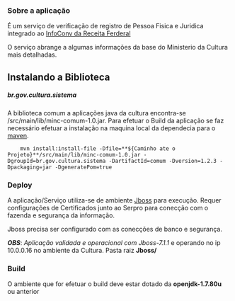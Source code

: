 ### Sobre a aplicação

É um serviço de verificação de registro de Pessoa Fisica e Juridica integrado ao [InfoConv da Receita Ferderal](https://github.com/infoconv)

O serviço abrange a algumas informações da base do Ministerio da Cultura mais detalhadas.

## Instalando a Biblioteca 
##### **br.gov.cultura.sistema**

A biblioteca comum a aplicações java da cultura encontra-se /src/main/lib/minc-comum-1.0.jar. 
Para efetuar o Build da aplicação se faz necessário efetuar a instalação na maquina local da dependecia para o [maven](https://maven.apache.org/).
        
        mvn install:install-file -Dfile=**${Caminho ate o Projeto}**/src/main/lib/minc-comum-1.0.jar -DgroupId=br.gov.cultura.sistema -DartifactId=comum -Dversion=1.2.3 -Dpackaging=jar -DgeneratePom=true​

### Deploy ##

A aplicação/Serviço utiliza-se de ambiente [Jboss](http://www.jboss.org/) para execução.
Requer configurações de Certificados junto ao Serpro para conecção com o fazenda e segurança da informação.
        
Jboss precisa ser configurado com as conecções de banco e segurança.

_**OBS**_: _Aplicação validada e operacional com Jboss-7.1.1_ e operando no ip 10.0.0.16 no ambiente da Cultura. Pasta raiz **Jboss/**
        
### Build

O ambiente que for efetuar o build deve estar dotado da **openjdk-1.7.80u** ou anterior 
